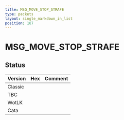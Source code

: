 ```yaml
---
title: MSG_MOVE_STOP_STRAFE
type: packets
layout: single_markdown_in_list
position: 187
---
```


# MSG_MOVE_STOP_STRAFE

## Status

Version | Hex | Comment
---------- | ---------- | ---------- 
Classic |  |  
TBC |  |  
WotLK |  |  
Cata |  |  

